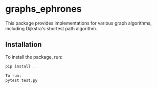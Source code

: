 # graphs_ephrones


This package provides implementations for various graph algorithms, including Dijkstra's shortest path algorithm.

## Installation

To install the package, run:

```sh
pip install .

To run:
pytest test.py
